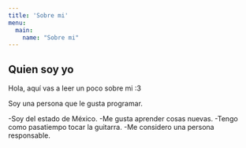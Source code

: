 ```yaml
---
title: 'Sobre mi'
menu:
  main:
    name: "Sobre mi"
---
```


## Quien soy yo

Hola, aquí vas a leer un poco sobre mi :3

Soy una persona que le gusta programar.

-Soy del estado de México.
-Me gusta aprender cosas nuevas.
-Tengo como pasatiempo tocar la guitarra.
-Me considero una persona responsable.
